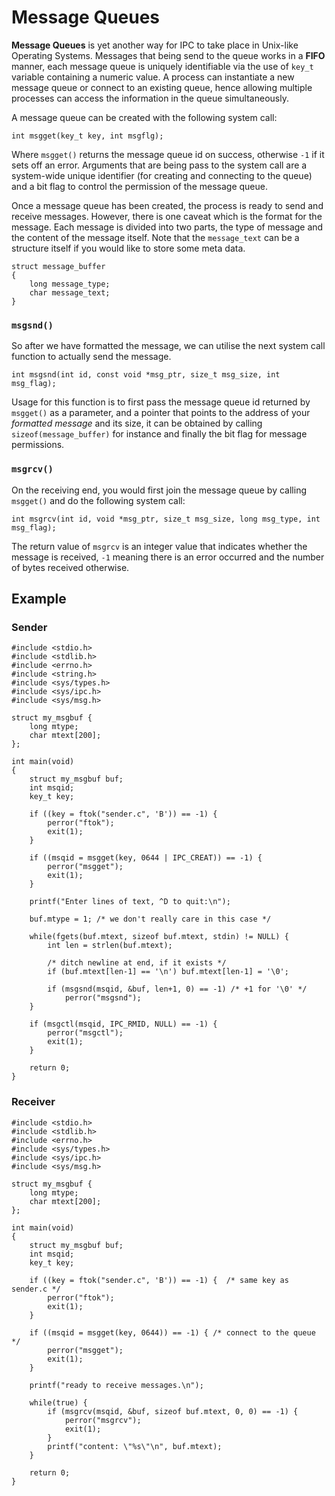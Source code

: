 # Message Queues

**Message Queues** is yet another way for IPC to take place in Unix-like Operating Systems. Messages that being send to the queue works in a **FIFO** manner, each message queue is uniquely identifiable via the use of `key_t` variable containing a numeric value. A process can instantiate a new message queue or connect to an existing queue, hence allowing multiple processes can access the information in the queue simultaneously.

A message queue can be created with the following system call:

`int msgget(key_t key, int msgflg);`

Where `msgget()` returns the message queue id on success, otherwise `-1` if it sets off an error.
Arguments that are being pass to the system call are a system-wide unique identifier (for creating and connecting to the queue) and a bit flag to control the permission of the message queue.

Once a message queue has been created, the process is ready to send and receive messages. However, there is one caveat which is the format for the message. Each message is divided into two parts, the type of message and the content of the message itself. Note that the `message_text` can be a structure itself if you would like to store some meta data.

```
struct message_buffer 
{
	long message_type;
	char message_text;	
}
``` 

### `msgsnd()`

So after we have formatted the message, we can utilise the next system call function to actually send the message.

`int msgsnd(int id, const void *msg_ptr, size_t msg_size, int msg_flag);`

Usage for this function is to first pass the message queue id returned by `msgget()` as a parameter, and a pointer that points to the address of your _formatted message_ and its size, it can be obtained by calling `sizeof(message_buffer)` for instance and finally the bit flag for message permissions.

### `msgrcv()`

On the receiving end, you would first join the message queue by calling `msgget()` and do the following system call:

`int msgrcv(int id, void *msg_ptr, size_t msg_size, long msg_type, int msg_flag);` 

The return value of `msgrcv` is an integer value that indicates whether the message is received, `-1` meaning there is an error occurred and the number of bytes received otherwise.

## Example

### Sender

```
#include <stdio.h>
#include <stdlib.h>
#include <errno.h>
#include <string.h>
#include <sys/types.h>
#include <sys/ipc.h>
#include <sys/msg.h>

struct my_msgbuf {
    long mtype;
    char mtext[200];
};

int main(void)
{
    struct my_msgbuf buf;
    int msqid;
    key_t key;

    if ((key = ftok("sender.c", 'B')) == -1) {
        perror("ftok");
        exit(1);
    }

    if ((msqid = msgget(key, 0644 | IPC_CREAT)) == -1) {
        perror("msgget");
        exit(1);
    }
    
    printf("Enter lines of text, ^D to quit:\n");

    buf.mtype = 1; /* we don't really care in this case */

    while(fgets(buf.mtext, sizeof buf.mtext, stdin) != NULL) {
        int len = strlen(buf.mtext);

        /* ditch newline at end, if it exists */
        if (buf.mtext[len-1] == '\n') buf.mtext[len-1] = '\0';

        if (msgsnd(msqid, &buf, len+1, 0) == -1) /* +1 for '\0' */
            perror("msgsnd");
    }

    if (msgctl(msqid, IPC_RMID, NULL) == -1) {
        perror("msgctl");
        exit(1);
    }

    return 0;
}
```

### Receiver

```
#include <stdio.h>
#include <stdlib.h>
#include <errno.h>
#include <sys/types.h>
#include <sys/ipc.h>
#include <sys/msg.h>

struct my_msgbuf {
    long mtype;
    char mtext[200];
};

int main(void)
{
    struct my_msgbuf buf;
    int msqid;
    key_t key;

    if ((key = ftok("sender.c", 'B')) == -1) {  /* same key as sender.c */
        perror("ftok");
        exit(1);
    }

    if ((msqid = msgget(key, 0644)) == -1) { /* connect to the queue */
        perror("msgget");
        exit(1);
    }
    
    printf("ready to receive messages.\n");

    while(true) {
        if (msgrcv(msqid, &buf, sizeof buf.mtext, 0, 0) == -1) {
            perror("msgrcv");
            exit(1);
        }
        printf("content: \"%s\"\n", buf.mtext);
    }

    return 0;
}
```

